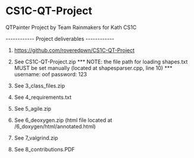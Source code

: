 # CS1C-QT-Project
QTPainter Project by Team Rainmakers for Kath CS1C

------------  Project deliverables ------------

1) https://github.com/roveredpwn/CS1C-QT-Project
2) See CS1C-QT-Project.zip
*** NOTE: the file path for loading shapes.txt MUST be set manually (located at shapesparser.cpp, line 10) ***
username: oof
password: 123

3) See 3_class_files.zip
4) See 4_requirements.txt
5) See 5_agile.zip
6) See 6_deoxygen.zip (html file located at /6_doxygen/html/annotated.html)
7) See 7_valgrind.zip
8) See 8_contributions.PDF
